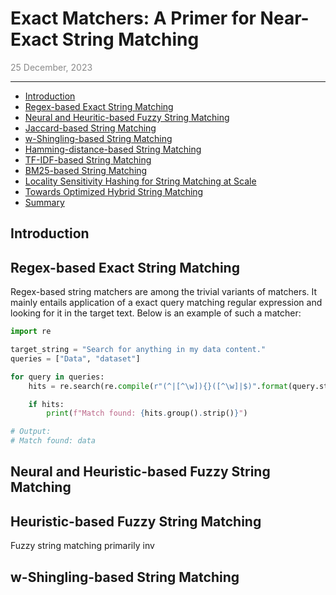 <link href="styles.css" rel="stylesheet"/>
<link rel="stylesheet" href="https://cdn.jsdelivr.net/npm/katex@0.10.2/dist/katex.min.css" integrity="sha384-yFRtMMDnQtDRO8rLpMIKrtPCD5jdktao2TV19YiZYWMDkUR5GQZR/NOVTdquEx1j" crossorigin="anonymous">
<script defer src="https://cdn.jsdelivr.net/npm/katex@0.10.2/dist/katex.min.js" integrity="sha384-9Nhn55MVVN0/4OFx7EE5kpFBPsEMZxKTCnA+4fqDmg12eCTqGi6+BB2LjY8brQxJ" crossorigin="anonymous"></script>
<script defer src="https://cdn.jsdelivr.net/npm/katex@0.10.2/dist/contrib/auto-render.min.js" integrity="sha384-kWPLUVMOks5AQFrykwIup5lo0m3iMkkHrD0uJ4H5cjeGihAutqP0yW0J6dpFiVkI" crossorigin="anonymous" onload="renderMathInElement(document.body);"></script>

# Exact Matchers: A Primer for Near-Exact String Matching 

<p style="opacity: 0.5;">25 December, 2023</p>
<hr>

- [Introduction](#introduction)
- [Regex-based Exact String Matching](#fuzzy-string-matching)
- [Neural and Heuritic-based Fuzzy String Matching](#fuzzy-string-matching)
- [Jaccard-based String Matching](#jaccard-based-string-matching)
- [w-Shingling-based String Matching](#w-shingling-based-string-matching)
- [Hamming-distance-based String Matching](#hamming-distance-based-string-matching)
- [TF-IDF-based String Matching](#tf-idf-based-string-matching)
- [BM25-based String Matching](#bm25-based-string-matching)
- [Locality Sensitivity Hashing for String Matching at Scale](#locality-sensitive-hashing-for-optimized-matching)
- [Towards Optimized Hybrid String Matching](#towards-hybrid-string-matchers)
- [Summary](#summary)

## Introduction

## Regex-based Exact String Matching
Regex-based string matchers are among the trivial variants of matchers. It mainly entails application of a exact query matching regular expression and looking for it in the target text. Below is an example of such a matcher:
```python
import re

target_string = "Search for anything in my data content."
queries = ["Data", "dataset"]

for query in queries:
    hits = re.search(re.compile(r"(^|[^\w]){}([^\w]|$)".format(query.strip().lower()), re.IGNORECASE), target_string)

    if hits:
        print(f"Match found: {hits.group().strip()}")

# Output:
# Match found: data
```

## Neural and Heuristic-based Fuzzy String Matching
## Heuristic-based Fuzzy String Matching
Fuzzy string matching primarily inv
## w-Shingling-based String Matching
